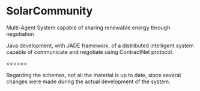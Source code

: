 # SolarCommunity
Multi-Agent System capable of sharing renewable energy through negotiation 

Java development, with JADE framework, of a distributed intelligent system capable of communicate and negotiate using ContractNet protocol.


<<<<Disclaimer>>>>

Regarding the schemas, not all the material is up to date, since several changes were made during the actual development of the system.
